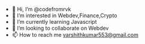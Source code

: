 - 👋 Hi, I’m @codefromrvk
- 👀 I’m interested in Webdev,Finance,Crypto
- 🌱 I’m currently learning Javascript
- 💞️ I’m looking to collaborate on Webdev
- 📫 How to reach me varshithkumar553@gmail.com

<!---
codefromrvk/codefromrvk is a ✨ special ✨ repository because its `README.md` (this file) appears on your GitHub profile.
You can click the Preview link to take a look at your changes.
--->
